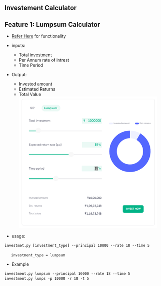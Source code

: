 Investement Calculator
-----------------------

## Feature 1: Lumpsum Calculator

* [Refer Here](https://groww.in/calculators/lumpsum-calculator) for functionality
* inputs:
    * Total investment
    * Per Annum rate of intrest
    * Time Period
* Output:
    * Invested amount
    * Estimated Returns
    * Total Value
![Preview](./lumpsum.png)

* usage:
```
investmet.py [investment_type] --principal 10000 --rate 18 --time 5

   investment_type = lumpsum
```

* Example
```
investment.py lumpsum --principal 10000 --rate 18 --time 5
investment.py lumps -p 10000 -r 18 -t 5
```


